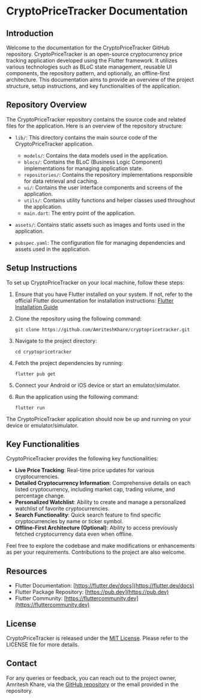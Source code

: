 # CryptoPriceTracker Documentation

## Introduction
Welcome to the documentation for the CryptoPriceTracker GitHub repository. CryptoPriceTracker is an open-source cryptocurrency price tracking application developed using the Flutter framework. It utilizes various technologies such as BLoC state management, reusable UI components, the repository pattern, and optionally, an offline-first architecture. This documentation aims to provide an overview of the project structure, setup instructions, and key functionalities of the application.

## Repository Overview
The CryptoPriceTracker repository contains the source code and related files for the application. Here is an overview of the repository structure:

- `lib/`: This directory contains the main source code of the CryptoPriceTracker application.
  - `models/`: Contains the data models used in the application.
  - `blocs/`: Contains the BLoC (Business Logic Component) implementations for managing application state.
  - `repositories/`: Contains the repository implementations responsible for data retrieval and caching.
  - `ui/`: Contains the user interface components and screens of the application.
  - `utils/`: Contains utility functions and helper classes used throughout the application.
  - `main.dart`: The entry point of the application.

- `assets/`: Contains static assets such as images and fonts used in the application.

- `pubspec.yaml`: The configuration file for managing dependencies and assets used in the application.

## Setup Instructions
To set up CryptoPriceTracker on your local machine, follow these steps:

1. Ensure that you have Flutter installed on your system. If not, refer to the official Flutter documentation for installation instructions: [Flutter Installation Guide](https://flutter.dev/docs/get-started/install)

2. Clone the repository using the following command:
   ```
   git clone https://github.com/AmriteshKhare/cryptopricetracker.git
   ```

3. Navigate to the project directory:
   ```
   cd cryptopricetracker
   ```

4. Fetch the project dependencies by running:
   ```
   flutter pub get
   ```

5. Connect your Android or iOS device or start an emulator/simulator.

6. Run the application using the following command:
   ```
   flutter run
   ```

The CryptoPriceTracker application should now be up and running on your device or emulator/simulator.

## Key Functionalities
CryptoPriceTracker provides the following key functionalities:

- **Live Price Tracking**: Real-time price updates for various cryptocurrencies.
- **Detailed Cryptocurrency Information**: Comprehensive details on each listed cryptocurrency, including market cap, trading volume, and percentage change.
- **Personalized Watchlist**: Ability to create and manage a personalized watchlist of favorite cryptocurrencies.
- **Search Functionality**: Quick search feature to find specific cryptocurrencies by name or ticker symbol.
- **Offline-First Architecture (Optional)**: Ability to access previously fetched cryptocurrency data even when offline.

Feel free to explore the codebase and make modifications or enhancements as per your requirements. Contributions to the project are also welcome.

## Resources
- Flutter Documentation: [https://flutter.dev/docs](https://flutter.dev/docs)
- Flutter Package Repository: [https://pub.dev](https://pub.dev)
- Flutter Community: [https://fluttercommunity.dev](https://fluttercommunity.dev)

## License
CryptoPriceTracker is released under the [MIT License](https://opensource.org/licenses/MIT). Please refer to the LICENSE file for more details.

## Contact
For any queries or feedback, you can reach out to the project owner, Amritesh Khare, via the [GitHub repository](https://github.com/AmriteshKhare/cryptopricetracker) or the email provided in the repository.